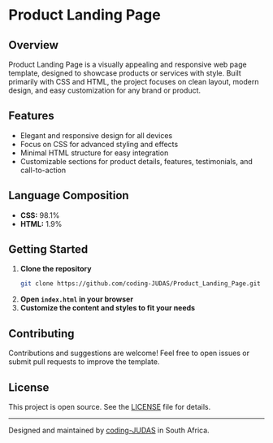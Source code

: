 # Product Landing Page

## Overview

Product Landing Page is a visually appealing and responsive web page template, designed to showcase products or services with style. Built primarily with CSS and HTML, the project focuses on clean layout, modern design, and easy customization for any brand or product.

## Features

- Elegant and responsive design for all devices
- Focus on CSS for advanced styling and effects
- Minimal HTML structure for easy integration
- Customizable sections for product details, features, testimonials, and call-to-action

## Language Composition

- **CSS:** 98.1%
- **HTML:** 1.9%

## Getting Started

1. **Clone the repository**
   ```sh
   git clone https://github.com/coding-JUDAS/Product_Landing_Page.git
   ```
2. **Open `index.html` in your browser**
3. **Customize the content and styles to fit your needs**

## Contributing

Contributions and suggestions are welcome! Feel free to open issues or submit pull requests to improve the template.

## License

This project is open source. See the [LICENSE](LICENSE) file for details.

---

Designed and maintained by [coding-JUDAS](https://github.com/coding-JUDAS) in South Africa.
